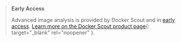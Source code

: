 > **Early Access**
>
> Advanced image analysis is provided by Docker Scout and in [early access](/release-lifecycle/#early-access-ea).
> [Learn more on the Docker Scout product page](https://docker.com/products/docker-scout){: target="_blank" rel="noopener" }.